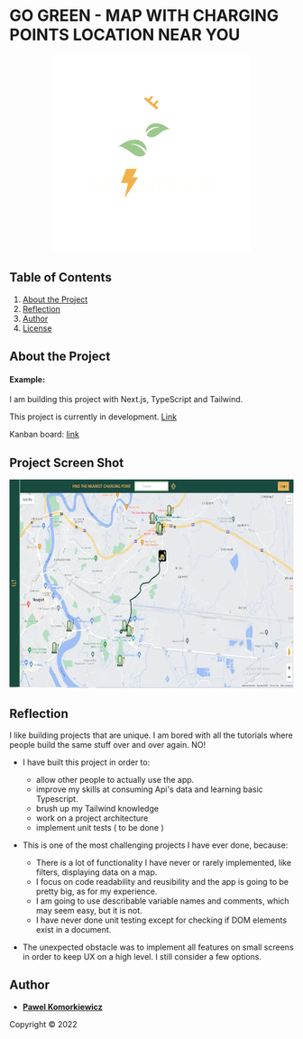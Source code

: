 # GO GREEN - MAP WITH CHARGING POINTS LOCATION NEAR YOU 
<p align="center">
<img src="https://github.com/pawelkom88/go-green/blob/main/public/assets/logo.png" alt="Outletity logo" width="350" height="350"/>
</p>

## Table of Contents

1. [About the Project](#about-the-project)
2. [Reflection](#reflection)
3. [Author](#author)
4. [License](#licence)

## About the Project 

#### Example:

I am building this project with Next.js, TypeScript and Tailwind.

This project is currently in development. [Link](https://go-greeen.netlify.app/)

Kanban board: [link](https://trello.com/invite/b/4rkwaukW/ATTI3a0001048a76b8af5d21f87ceab961baF7A44D17/go-green)

## Project Screen Shot

<img src='https://raw.githubusercontent.com/pawelkom88/go-green/main/screenshot.webp' width="650" height="370" />

## Reflection

I like building projects that are unique. I am bored with all the tutorials where people build the same stuff over and over again. NO!

  - I have built this project in order to:
    - allow other people to actually use the app.
    - improve my skills at consuming Api's data and learning basic Typescript.
    - brush up my Tailwind knowledge
    - work on a project architecture
    - implement unit tests ( to be done )
   
  - This is one of the most challenging projects I have ever done, because:
    - There is a lot of functionality I have never or rarely implemented, like filters, displaying data on a map.
    - I focus on code readability and reusibility and the app is going to be pretty big, as for my experience.
    - I am going to use describable variable names and comments, which may seem easy, but it is not.
    - I have never done unit testing except for checking if DOM elements exist in a document.
  
  - The unexpected obstacle was to implement all features on small screens in order to keep UX on a high level. I still consider a few options.

## Author

* **[Pawel Komorkiewicz](https://github.com/pawelkom88)**

Copyright © 2022

